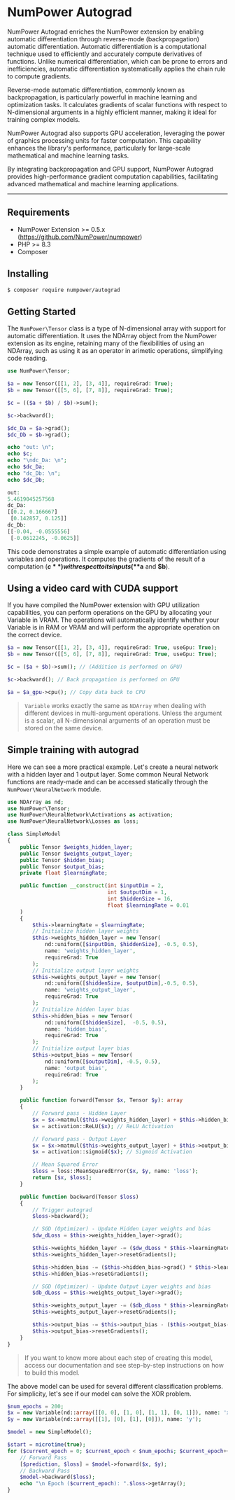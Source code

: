 # NumPower Autograd

NumPower Autograd enriches the NumPower extension by enabling automatic 
differentiation through reverse-mode (backpropagation) automatic differentiation. Automatic 
differentiation is a computational technique used to efficiently and 
accurately compute derivatives of functions. Unlike numerical 
differentiation, which can be prone to errors and inefficiencies, 
automatic differentiation systematically applies the chain rule 
to compute gradients.

Reverse-mode automatic differentiation, commonly known as backpropagation, is particularly powerful in machine learning and optimization tasks. It calculates gradients of scalar functions with respect to N-dimensional arguments in a highly efficient manner, making it ideal for training complex models.

NumPower Autograd also supports GPU acceleration, leveraging the power of graphics processing units for faster computation. This capability enhances the library's performance, particularly for large-scale mathematical and machine learning tasks.

By integrating backpropagation and GPU support, NumPower Autograd provides high-performance gradient computation capabilities, facilitating advanced mathematical and machine learning applications.

---

## Requirements

- NumPower Extension >= 0.5.x (https://github.com/NumPower/numpower)
- PHP >= 8.3
- Composer

## Installing

```bash
$ composer require numpower/autograd
```
## Getting Started

The `NumPower\Tensor` class is a type of N-dimensional array with support for automatic differentiation. 
It uses the NDArray object from the NumPower extension as its engine, retaining many of the 
flexibilities of using an NDArray, such as using it as an operator in arimetic operations, 
simplifying code reading.

```php 
use NumPower\Tensor;

$a = new Tensor([[1, 2], [3, 4]], requireGrad: True);
$b = new Tensor([[5, 6], [7, 8]], requireGrad: True);

$c = (($a + $b) / $b)->sum();

$c->backward();

$dc_Da = $a->grad();
$dc_Db = $b->grad();

echo "out: \n";
echo $c;
echo "\ndc_Da: \n";
echo $dc_Da;
echo "dc_Db: \n";
echo $dc_Db;
```
```php
out: 
5.4619045257568
dc_Da: 
[[0.2, 0.166667]
 [0.142857, 0.125]]
dc_Db: 
[[-0.04, -0.0555556]
 [-0.0612245, -0.0625]]
```
This code demonstrates a simple example of automatic differentiation using variables and operations. It computes 
the gradients of the result of a computation (**$c**) with respect to its inputs (**$a** and **$b**).

## Using a video card with CUDA support
If you have compiled the NumPower extension with GPU utilization 
capabilities, you can perform operations on the GPU by allocating 
your Variable in VRAM. The operations will automatically identify 
whether your Variable is in RAM or VRAM and will perform the 
appropriate operation on the correct device.

```php
$a = new Tensor([[1, 2], [3, 4]], requireGrad: True, useGpu: True);
$b = new Tensor([[5, 6], [7, 8]], requireGrad: True, useGpu: True);

$c = ($a + $b)->sum(); // (Addition is performed on GPU)

$c->backward(); // Back propagation is performed on GPU

$a = $a_gpu->cpu(); // Copy data back to CPU
```
> `Variable` works exactly the same as `NDArray` when dealing with different devices in multi-argument operations. Unless the argument is a scalar, all N-dimensional arguments of an operation must be stored on the same device.

## Simple training with autograd
Here we can see a more practical example. Let's create a neural network 
with a hidden layer and 1 output layer. Some common Neural Network 
functions are ready-made and can be accessed statically through 
the `NumPower\NeuralNetwork` module.



```php 
use NDArray as nd;
use NumPower\Tensor;
use NumPower\NeuralNetwork\Activations as activation;
use NumPower\NeuralNetwork\Losses as loss;

class SimpleModel
{
    public Tensor $weights_hidden_layer;
    public Tensor $weights_output_layer;
    public Tensor $hidden_bias;
    public Tensor $output_bias;
    private float $learningRate;

    public function __construct(int $inputDim = 2,
                                int $outputDim = 1,
                                int $hiddenSize = 16,
                                float $learningRate = 0.01
    )
    {
        $this->learningRate = $learningRate;
        // Initialize hidden layer weights
        $this->weights_hidden_layer = new Tensor(
            nd::uniform([$inputDim, $hiddenSize], -0.5, 0.5),
            name: 'weights_hidden_layer',
            requireGrad: True
        );
        // Initialize output layer weights
        $this->weights_output_layer = new Tensor(
            nd::uniform([$hiddenSize, $outputDim],-0.5, 0.5),
            name: 'weights_output_layer',
            requireGrad: True
        );
        // Initialize hidden layer bias
        $this->hidden_bias = new Tensor(
            nd::uniform([$hiddenSize],  -0.5, 0.5),
            name: 'hidden_bias',
            requireGrad: True
        );
        // Initialize output layer bias
        $this->output_bias = new Tensor(
            nd::uniform([$outputDim], -0.5, 0.5),
            name: 'output_bias',
            requireGrad: True
        );
    }

    public function forward(Tensor $x, Tensor $y): array
    {
        // Forward pass - Hidden Layer
        $x = $x->matmul($this->weights_hidden_layer) + $this->hidden_bias;
        $x = activation::ReLU($x); // ReLU Activation

        // Forward pass - Output Layer
        $x = $x->matmul($this->weights_output_layer) + $this->output_bias;
        $x = activation::sigmoid($x); // Sigmoid Activation

        // Mean Squared Error
        $loss = loss::MeanSquaredError($x, $y, name: 'loss');
        return [$x, $loss];
    }

    public function backward(Tensor $loss)
    {
        // Trigger autograd
        $loss->backward();

        // SGD (Optimizer) - Update Hidden Layer weights and bias
        $dw_dLoss = $this->weights_hidden_layer->grad();

        $this->weights_hidden_layer -= ($dw_dLoss * $this->learningRate);
        $this->weights_hidden_layer->resetGradients();

        $this->hidden_bias -= ($this->hidden_bias->grad() * $this->learningRate);
        $this->hidden_bias->resetGradients();

        // SGD (Optimizer) - Update Output Layer weights and bias
        $db_dLoss = $this->weights_output_layer->grad();

        $this->weights_output_layer -= ($db_dLoss * $this->learningRate);
        $this->weights_output_layer->resetGradients();

        $this->output_bias -= $this->output_bias - ($this->output_bias->grad() * $this->learningRate);
        $this->output_bias->resetGradients();
    }
}
```

> If you want to know more about each step of creating this model, access our documentation 
and see step-by-step instructions on how to build this model.


The above model can be used for several different classification problems. 
For simplicity, let's see if our model can solve the XOR problem.

```php 
$num_epochs = 200;
$x = new Variable(nd::array([[0, 0], [1, 0], [1, 1], [0, 1]]), name: 'x');
$y = new Variable(nd::array([[1], [0], [1], [0]]), name: 'y');

$model = new SimpleModel();

$start = microtime(true);
for ($current_epoch = 0; $current_epoch < $num_epochs; $current_epoch++) {
    // Forward Pass
    [$prediction, $loss] = $model->forward($x, $y);
    // Backward Pass
    $model->backward($loss);
    echo "\n Epoch ($current_epoch): ".$loss->getArray();
}
```